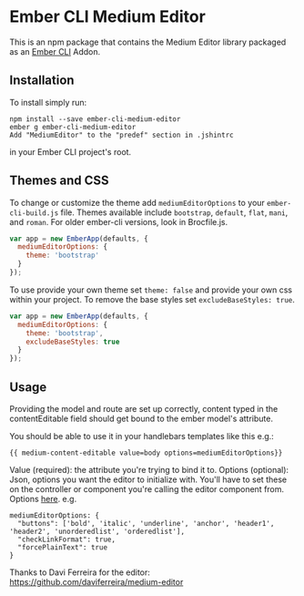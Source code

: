 # Ember CLI Medium Editor

This is an npm package that contains the Medium Editor library
packaged as an [Ember CLI](https://github.com/ember-cli/ember-cli) Addon.


## Installation
To install simply run:

```
npm install --save ember-cli-medium-editor
ember g ember-cli-medium-editor
Add "MediumEditor" to the "predef" section in .jshintrc
```
in your Ember CLI project's root.

## Themes and CSS
To change or customize the theme add `mediumEditorOptions` to your 
`ember-cli-build.js` file. Themes available include `bootstrap`, `default`, 
`flat`, `mani`, and `roman`. For older ember-cli versions, look in Brocfile.js.

```javascript
var app = new EmberApp(defaults, {
  mediumEditorOptions: {
    theme: 'bootstrap'
  }
});
```

To use provide your own theme set `theme: false` and provide your own css within
your project. To remove the base styles set `excludeBaseStyles: true`.

```javascript
var app = new EmberApp(defaults, {
  mediumEditorOptions: {
    theme: 'bootstrap',
    excludeBaseStyles: true
  }
});
```

## Usage
Providing the model and route are set up correctly, content typed in the contentEditable field should get bound to the ember model's attribute.

You should be able to use it in your handlebars templates like this e.g.:
```
{{ medium-content-editable value=body options=mediumEditorOptions}}
```
Value (required): the attribute you're trying to bind it to.
Options (optional): Json, options you want the editor to initialize with. You'll have to set these on the controller or component you're calling the editor component from. Options [here](https://github.com/daviferreira/medium-editor). e.g.
```
mediumEditorOptions: {
  "buttons": ['bold', 'italic', 'underline', 'anchor', 'header1', 'header2', 'unorderedlist', 'orderedlist'],
  "checkLinkFormat": true,
  "forcePlainText": true
}
```

Thanks to Davi Ferreira for the editor:
https://github.com/daviferreira/medium-editor
